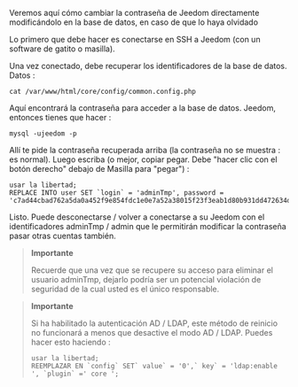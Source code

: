Veremos aquí cómo cambiar la contraseña de Jeedom directamente
modificándolo en la base de datos, en caso de que lo haya olvidado 

Lo primero que debe hacer es conectarse en SSH a Jeedom (con un
software de gatito o masilla).

Una vez conectado, debe recuperar los identificadores de la base de datos.
Datos :

``` {.bash}
cat /var/www/html/core/config/common.config.php
```

Aquí encontrará la contraseña para acceder a la base de datos.
Jeedom, entonces tienes que hacer :

``` {.bash}
mysql -ujeedom -p
```

Allí te pide la contraseña recuperada arriba (la contraseña
no se muestra : es normal). Luego escriba (o mejor,
copiar pegar. Debe "hacer clic con el botón derecho" debajo de Masilla para "pegar") :

``` {.bash}
usar la libertad;
REPLACE INTO user SET `login` = 'adminTmp', password = 'c7ad44cbad762a5da0a452f9e854fdc1e0e7a52a38015f23f3eab1d80b931dd472634dfac71cd34ebc35d16ab7fb8a90c81f975c3d6ab7fb8a90c81f975c3d6ab7fb8a90c81f975c3d
```

Listo. Puede desconectarse / volver a conectarse a su Jeedom con el
identificadores adminTmp / admin que le permitirán modificar la contraseña
pasar otras cuentas también.

>**Importante**
>
>Recuerde que una vez que se recupere su acceso para eliminar el usuario adminTmp, dejarlo podría ser un potencial
violación de seguridad de la cual usted es el único responsable.

>**Importante**
>
> Si ha habilitado la autenticación AD / LDAP, este método de reinicio no funcionará a menos que desactive el modo AD / LDAP. Puedes hacer esto haciendo : 
>``` {.bash}
>usar la libertad;
>REEMPLAZAR EN `config` SET` value` = '0',` key` = 'ldap:enable ', `plugin` =' core ';
>```
